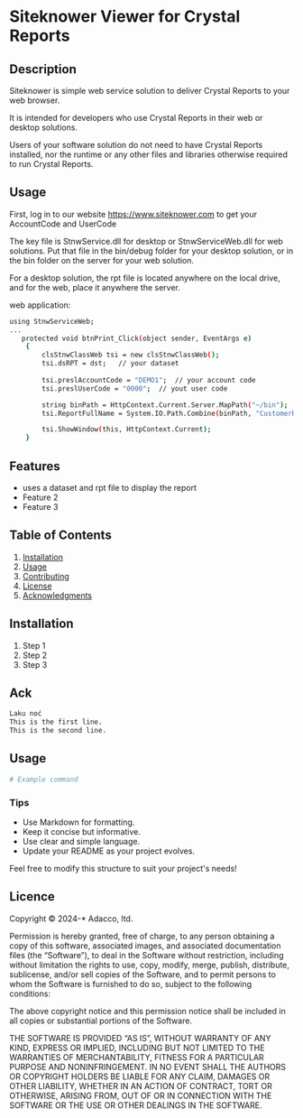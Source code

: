 # Siteknower Viewer for Crystal Reports 

## Description
Siteknower is simple web service solution to deliver Crystal Reports to your web browser.

It is intended for developers who use Crystal Reports in their web or desktop solutions.

Users of your software solution do not need to have Crystal Reports installed, nor the runtime or any other files and libraries otherwise required to run Crystal Reports.

## Usage
First, log in to our website https://www.siteknower.com to get your AccountCode and UserCode

The key file is StnwService.dll for desktop or StnwServiceWeb.dll for web solutions.
Put that file in the bin/debug folder for your desktop solution, or in the bin folder on the server for your web solution.

For a desktop solution, the rpt file is located anywhere on the local drive, and for the web, place it anywhere the server.

web application:
```bash
using StnwServiceWeb;
...
   protected void btnPrint_Click(object sender, EventArgs e)
    {
        clsStnwClassWeb tsi = new clsStnwClassWeb();
        tsi.dsRPT = dst;   // your dataset
       
        tsi.preslAccountCode = "DEMO1";  // your account code
        tsi.preslUserCode = "0000";  // yout user code

        string binPath = HttpContext.Current.Server.MapPath("~/bin");
        tsi.ReportFullName = System.IO.Path.Combine(binPath, "CustomerReport1.rpt");

        tsi.ShowWindow(this, HttpContext.Current);
    }
```

## Features
- uses a dataset and rpt file to display the report
- Feature 2
- Feature 3

## Table of Contents
1. [Installation](#installation)
2. [Usage](#usage)
3. [Contributing](#contributing)
4. [License](#license)
5. [Acknowledgments](#acknowledgments)

## Installation
1. Step 1
2. Step 2
3. Step 3

## Ack
```bash
Laku noć
This is the first line.  
This is the second line.
```

## Usage
```bash
# Example command
```

### Tips
- Use Markdown for formatting.
- Keep it concise but informative.
- Use clear and simple language.
- Update your README as your project evolves.

Feel free to modify this structure to suit your project's needs!

## Licence
Copyright © 2024-* Adacco, ltd.

Permission is hereby granted, free of charge, to any person obtaining
a copy of this software, associated images, and associated documentation files (the
“Software”), to deal in the Software without restriction, including
without limitation the rights to use, copy, modify, merge, publish,
distribute, sublicense, and/or sell copies of the Software, and to
permit persons to whom the Software is furnished to do so, subject to
the following conditions:

The above copyright notice and this permission notice shall be
included in all copies or substantial portions of the Software.

THE SOFTWARE IS PROVIDED “AS IS”, WITHOUT WARRANTY OF ANY KIND,
EXPRESS OR IMPLIED, INCLUDING BUT NOT LIMITED TO THE WARRANTIES OF
MERCHANTABILITY, FITNESS FOR A PARTICULAR PURPOSE AND
NONINFRINGEMENT. IN NO EVENT SHALL THE AUTHORS OR COPYRIGHT HOLDERS BE
LIABLE FOR ANY CLAIM, DAMAGES OR OTHER LIABILITY, WHETHER IN AN ACTION
OF CONTRACT, TORT OR OTHERWISE, ARISING FROM, OUT OF OR IN CONNECTION
WITH THE SOFTWARE OR THE USE OR OTHER DEALINGS IN THE SOFTWARE.
